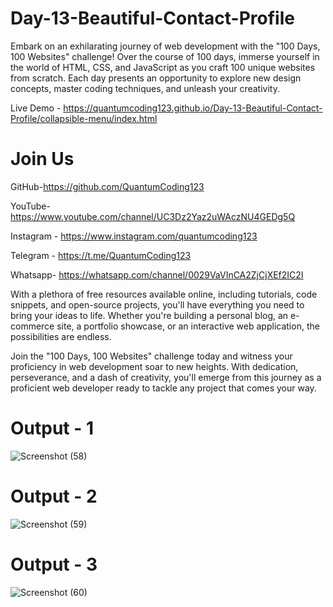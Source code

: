 # Day-13-Beautiful-Contact-Profile

Embark on an exhilarating journey of web development with the "100 Days, 100 Websites" challenge! Over the course of 100 days, immerse yourself in the world of HTML, CSS, and JavaScript as you craft 100 unique websites from scratch. Each day presents an opportunity to explore new design concepts, master coding techniques, and unleash your creativity.

Live Demo - https://quantumcoding123.github.io/Day-13-Beautiful-Contact-Profile/collapsible-menu/index.html

# Join Us

GitHub-https://github.com/QuantumCoding123

YouTube-https://www.youtube.com/channel/UC3Dz2Yaz2uWAczNU4GEDg5Q

Instagram - https://www.instagram.com/quantumcoding123

Telegram - https://t.me/QuantumCoding123

Whatsapp- https://whatsapp.com/channel/0029VaVInCA2ZjCjXEf2IC2I

With a plethora of free resources available online, including tutorials, code snippets, and open-source projects, you'll have everything you need to bring your ideas to life. Whether you're building a personal blog, an e-commerce site, a portfolio showcase, or an interactive web application, the possibilities are endless.

Join the "100 Days, 100 Websites" challenge today and witness your proficiency in web development soar to new heights. With dedication, perseverance, and a dash of creativity, you'll emerge from this journey as a proficient web developer ready to tackle any project that comes your way.

# Output - 1

![Screenshot (58)](https://github.com/QuantumCoding123/Day-13-Beautiful-Contact-Profile/assets/166281221/2f4de2a0-41fc-4c4f-ab30-f1764afecc05)


# Output - 2

![Screenshot (59)](https://github.com/QuantumCoding123/Day-13-Beautiful-Contact-Profile/assets/166281221/7ab56bad-1e0e-4244-941f-d44aaa708658)


# Output - 3

![Screenshot (60)](https://github.com/QuantumCoding123/Day-13-Beautiful-Contact-Profile/assets/166281221/8da79ec5-16c8-4553-927b-24e06608f8f8)




